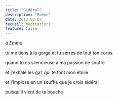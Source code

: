 ```yaml
---
title: "Sidéral"
description: "Poème"
date: 2013-02-07
recueil: meditations
feature: false
---
```


*à Emma*

tu me tiens à la gorge
et tu serres de tout ton corps

quand tu es silencieuse
à ma passion de soufre

et j'exhale les gaz
qui te font mon étoile

et j'implose en un souffle
que je crois sidéral

puisqu'il vient de ta bouche
